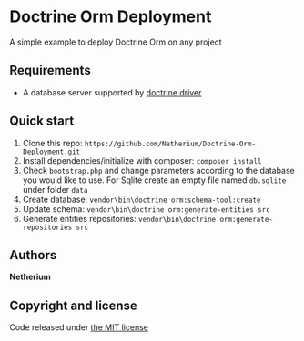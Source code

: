 # Doctrine Orm Deployment
A simple example to deploy Doctrine Orm on any project

## Requirements
* A database server supported by [doctrine driver](http://docs.doctrine-project.org/projects/doctrine-dbal/en/latest/reference/configuration.html#driver)

## Quick start
1. Clone this repo: `https://github.com/Netherium/Doctrine-Orm-Deployment.git`
2. Install dependencies/initialize with composer: `composer install`
3. Check `bootstrap.php` and change parameters according to the database you would like to use. For Sqlite create an empty file named `db.sqlite` under folder `data`
4. Create database: `vendor\bin\doctrine orm:schema-tool:create` 
5. Update schema: `vendor\bin\doctrine orm:generate-entities src`
6. Generate entities repositories: `vendor\bin\doctrine orm:generate-repositories src`
 
## Authors
**Netherium**

## Copyright and license
Code released under [the MIT license](https://github.com/Netherium/Doctrine-Orm-Deployment/blob/master/LICENSE)